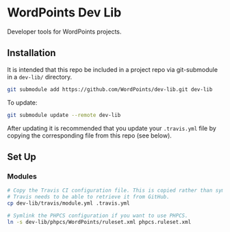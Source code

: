 # WordPoints Dev Lib
Developer tools for WordPoints projects.

## Installation

It is intended that this repo be included in a project repo via git-submodule in a
`dev-lib/` directory.

```bash
git submodule add https://github.com/WordPoints/dev-lib.git dev-lib
```

To update:

```bash
git submodule update --remote dev-lib
```

After updating it is recommended that you update your `.travis.yml` file by copying
the corresponding file from this repo (see below).

## Set Up

### Modules

```bash
# Copy the Travis CI configuration file. This is copied rather than symlinked because
# Travis needs to be able to retrieve it from GitHub.
cp dev-lib/travis/module.yml .travis.yml

# Symlink the PHPCS configuration if you want to use PHPCS.
ln -s dev-lib/phpcs/WordPoints/ruleset.xml phpcs.ruleset.xml
```

